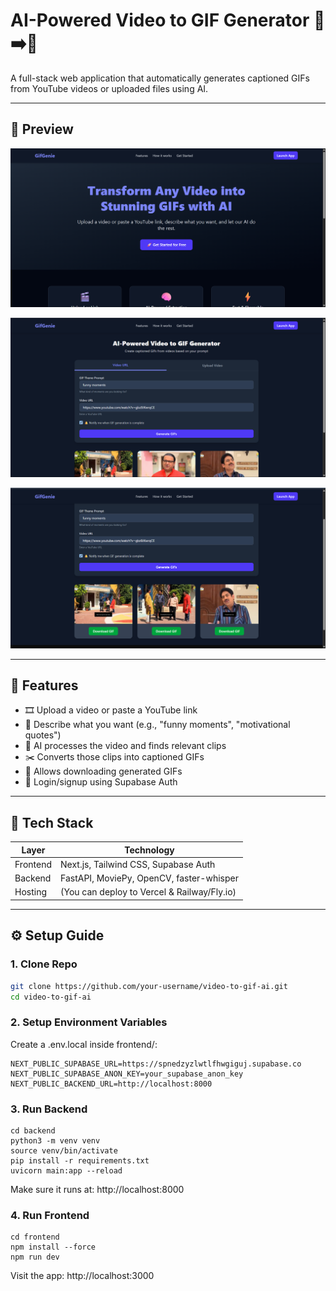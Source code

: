 # AI-Powered Video to GIF Generator 🎥➡️📸

A full-stack web application that automatically generates captioned GIFs from YouTube videos or uploaded files using AI.

---

## 📸 Preview

![App Screenshot 1](./images/1.png)

![App Screenshot 2](./images/2.png)

![App Screenshot 3](./images/3.png)

---

## 🌟 Features

- 🎞️ Upload a video or paste a YouTube link
- 💬 Describe what you want (e.g., "funny moments", "motivational quotes")
- 🧠 AI processes the video and finds relevant clips
- ✂️ Converts those clips into captioned GIFs
- 💾 Allows downloading generated GIFs
- 🔐 Login/signup using Supabase Auth

---

## 🧰 Tech Stack

| Layer    | Technology                                  |
| -------- | ------------------------------------------- |
| Frontend | Next.js, Tailwind CSS, Supabase Auth        |
| Backend  | FastAPI, MoviePy, OpenCV, faster-whisper    |
| Hosting  | (You can deploy to Vercel & Railway/Fly.io) |

---

## ⚙️ Setup Guide

### 1. Clone Repo

```bash
git clone https://github.com/your-username/video-to-gif-ai.git
cd video-to-gif-ai
```

### 2. Setup Environment Variables

Create a .env.local inside frontend/:

```
NEXT_PUBLIC_SUPABASE_URL=https://spnedzyzlwtlfhwgiguj.supabase.co
NEXT_PUBLIC_SUPABASE_ANON_KEY=your_supabase_anon_key
NEXT_PUBLIC_BACKEND_URL=http://localhost:8000
```

### 3. Run Backend

```
cd backend
python3 -m venv venv
source venv/bin/activate
pip install -r requirements.txt
uvicorn main:app --reload
```

Make sure it runs at: http://localhost:8000

### 4. Run Frontend

```
cd frontend
npm install --force
npm run dev
```

Visit the app: http://localhost:3000
